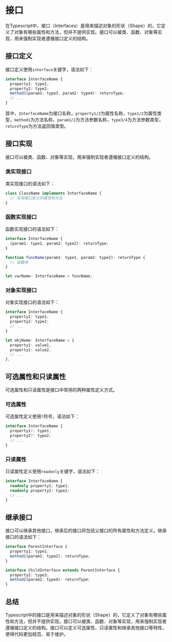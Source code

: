 # 接口

在Typescript中，接口（Interfaces）是用来描述对象的形状（Shape）的，它定义了对象有哪些属性和方法，但并不提供实现。接口可以被类、函数、对象等实现，用来强制实现者遵循接口定义的结构。

## 接口定义

接口定义使用`interface`关键字，语法如下：

```typescript
interface InterfaceName {
  property1: type1;
  property2: type2;
  method1(param1: type3, param2: type4): returnType;
  // ...
}

```

其中，`InterfaceName`为接口名称，`property1/2`为属性名称，`type1/2`为属性类型，`method1`为方法名称，`param1/2`为方法参数名称，`type3/4`为方法参数类型，`returnType`为方法返回值类型。

## 接口实现

接口可以被类、函数、对象等实现，用来强制实现者遵循接口定义的结构。

### 类实现接口

类实现接口的语法如下：

```typescript
class ClassName implements InterfaceName {
  // 实现接口定义的属性和方法
}

```

### 函数实现接口

函数实现接口的语法如下：

```typescript
interface InterfaceName {
  (param1: type1, param2: type2): returnType;
}

function funcName(param1: type1, param2: type2): returnType {
  // 函数体
}

let varName: InterfaceName = funcName;

```

### 对象实现接口

对象实现接口的语法如下：

```typescript
interface InterfaceName {
  property1: type1;
  property2: type2;
  // ...
}

let objName: InterfaceName = {
  property1: value1,
  property2: value2,
  // ...
};

```

## 可选属性和只读属性

可选属性和只读属性是接口中常用的两种属性定义方式。

### 可选属性

可选属性定义使用`?`符号，语法如下：

```typescript
interface InterfaceName {
  property1?: type1;
  property2?: type2;
  // ...
}

```

### 只读属性

只读属性定义使用`readonly`关键字，语法如下：

```typescript
interface InterfaceName {
  readonly property1: type1;
  readonly property2: type2;
  // ...
}

```

## 继承接口

接口可以继承其他接口，继承后的接口将包括父接口的所有属性和方法定义。继承接口的语法如下：

```typescript
interface ParentInterface {
  property1: type1;
  method1(param1: type2): returnType;
}

interface ChildInterface extends ParentInterface {
  property2: type3;
  method2(param2: type4): returnType;
}

```

## 总结

Typescript中的接口是用来描述对象的形状（Shape）的，它定义了对象有哪些属性和方法，但并不提供实现。接口可以被类、函数、对象等实现，用来强制实现者遵循接口定义的结构。接口可以定义可选属性、只读属性和继承其他接口等特性，使得代码更加规范、易于维护。
